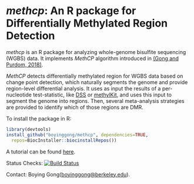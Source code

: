 
# *methcp*: An R package for Differentially Methylated Region Detection

*methcp* is an R package for analyzing whole-genome bisulfite sequencing (WGBS) data. It implements *MethCP* algorithm introduced in [(Gong and Purdom, 2018)](https://www.biorxiv.org/content/early/2018/02/13/265116).

*MethCP* detects differentially methylated region for WGBS data based on change point detection, which naturally segments the genome and provide region-level differential analysis. It uses as input the results of a per-nucleotide test-statistic, like [DSS](https://www.ncbi.nlm.nih.gov/pubmed/24561809) or [methylKit](https://genomebiology.biomedcentral.com/articles/10.1186/gb-2012-13-10-r87), and uses this input to segment the genome into regions. Then, several meta-analysis strategies are provided to identify which of those regions are DMR. 

To install the package in R: 
```r
library(devtools)
install_github("boyinggong/methcp", dependencies=TRUE,
  repos=BiocInstaller::biocinstallRepos())
```

A tutorial can be found [here](https://boyinggong.github.io/methcp/index.html).

Status Checks: [![Build Status](https://travis-ci.org/boyinggong/methcp.svg?branch=master)](https://travis-ci.org/boyinggong/methcp)

Contact: Boying Gong([boyinggong@berkeley.edu](mailto:boyinggong@berkeley.edu)).
